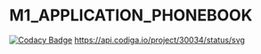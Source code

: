 # M1_APPLICATION_PHONEBOOK
[![Codacy Badge](https://app.codacy.com/project/badge/Grade/56588773f6b54eb6ae1c9972eda32616)](https://www.codacy.com/gh/Gopal30121998/M1_APPLICATION_PHONEBOOK/dashboard?utm_source=github.com&amp;utm_medium=referral&amp;utm_content=Gopal30121998/M1_APPLICATION_PHONEBOOK&amp;utm_campaign=Badge_Grade)
https://api.codiga.io/project/30034/status/svg
